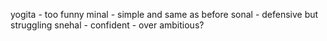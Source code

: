 
yogita - too funny
minal - simple and same as before
sonal - defensive but struggling
snehal - confident - over ambitious?
